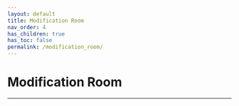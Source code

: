 ```yaml
---
layout: default
title: Modification Room
nav_order: 4
has_children: true
has_toc: false
permalink: /modification_room/
---
```

# Modification Room
--- 


